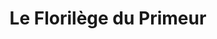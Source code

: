 ---
title: "Le Florilège du Primeur"
url: /castelnau-le-lez/le-florilege-du-primeur/
shop: légumes
---